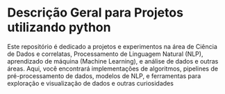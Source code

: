 # Descrição Geral para Projetos utilizando python

Este repositório é dedicado a projetos e experimentos na área de Ciência de Dados e correlatas, Processamento de Linguagem Natural (NLP), aprendizado de máquina (Machine Learning), e análise de dados e outras áreas. Aqui, você encontrará implementações de algoritmos, pipelines de pré-processamento de dados, modelos de NLP, e ferramentas para exploração e visualização de dados e outras curiosidades